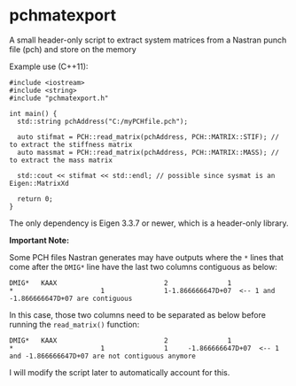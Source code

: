 # pchmatexport
A small header-only script to extract system matrices from a Nastran punch file (pch) and store on the memory

Example use (C++11):
```
#include <iostream>
#include <string>
#include "pchmatexport.h"

int main() {
  std::string pchAddress("C:/myPCHfile.pch");
  
  auto stifmat = PCH::read_matrix(pchAddress, PCH::MATRIX::STIF); // to extract the stiffness matrix
  auto massmat = PCH::read_matrix(pchAddress, PCH::MATRIX::MASS); // to extract the mass matrix
  
  std::cout << stifmat << std::endl; // possible since sysmat is an Eigen::MatrixXd
  
  return 0;
}

```
The only dependency is Eigen 3.3.7 or newer, which is a header-only library. 

**Important Note:**

Some PCH files Nastran generates may have outputs where the `*` lines that come after the `DMIG*` line have the last two columns contiguous as below: 

```
DMIG*   KAAX                           2               1   
*                      1               1-1.866666647D+07  <-- 1 and -1.866666647D+07 are contiguous
```
In this case, those two columns need to be separated as below before running the `read_matrix()` function:

```
DMIG*   KAAX                           2               1   
*                      1               1     -1.866666647D+07  <-- 1 and -1.866666647D+07 are not contiguous anymore
```

I will modify the script later to automatically account for this.
